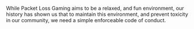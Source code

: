 While Packet Loss Gaming aims to be a relaxed,
and fun environment, our history has shown us that to maintain
this environment, and prevent toxicity in our community, we need a
simple enforceable code of conduct.
